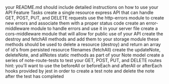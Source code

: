 your README.md should include detailed instructions on how to use your API
Feature Tasks
create a single resource express API that can handle GET, POST, PUT, and DELETE requests
use the http-errors module to create new errors and associate them with a proper status code
create an error-middleware module to handle errors and use it in your server file
create a cors-middleware module that will allow for public use of your API
create the destroy and fetchAll methods and add them to your storage module
these methods should be used to delete a resource (destroy) and return an array of id's from persisted resource filenames (fetchAll)
create the updateNote, deleteNote, and allNotes static methods as part of your Note model
create a series of note-route-tests to test your GET, POST, PUT, and DELETE routes
hint: you'll want to use the beforeAll or beforeEach and afterAll or afterEach hooks provided by jest in order to create a test note and delete the note after the test has completed
